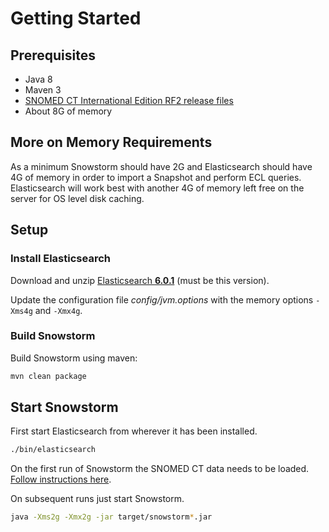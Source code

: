 # Getting Started

## Prerequisites

- Java 8
- Maven 3
- [SNOMED CT International Edition RF2 release files](https://www.snomed.org/snomed-ct/get-snomed-ct)
- About 8G of memory

## More on Memory Requirements

As a minimum Snowstorm should have 2G and Elasticsearch should have 4G of memory in order to import a Snapshot and perform ECL queries. 
Elasticsearch will work best with another 4G of memory left free on the server for OS level disk caching. 

## Setup
### Install Elasticsearch
Download and unzip [Elasticsearch **6.0.1**](https://www.elastic.co/downloads/past-releases/elasticsearch-6-0-1) (must be this version).

Update the configuration file _config/jvm.options_ with the memory options `-Xms4g` and `-Xmx4g`.

### Build Snowstorm
Build Snowstorm using maven:
```bash
mvn clean package
```

## Start Snowstorm

First start Elasticsearch from wherever it has been installed.
```bash
./bin/elasticsearch
```

On the first run of Snowstorm the SNOMED CT data needs to be loaded. [Follow instructions here](loading-snomed.md).

On subsequent runs just start Snowstorm.
```bash
java -Xms2g -Xmx2g -jar target/snowstorm*.jar
```
